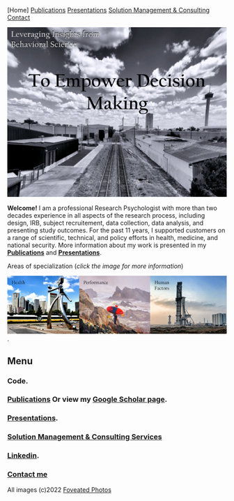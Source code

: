 [Home] [Publications](https://pjschroeder.github.io/Publications)   [Presentations](https://pjschroeder.github.io/Presentations)   [Solution Management & Consulting](https://pjschroeder.github.io/Consulting)   [Contact](mailto:schroed9@gmail.com)

![Image](/assets/images/Rails4.png)

<span class="bigger">**Welcome!**</span> I am a professional Research Psychologist with more than two decades experience in all aspects of the research process, including design, IRB, subject recruitement, data collection, data analysis, and presenting study outcomes. For the past 11 years, I supported customers on a range of scientific, technical, and policy efforts in health, medicine, and national security. More information about my work is presented in my [**Publications**](https://pjschroeder.github.io/Publications) and [**Presentations**](https://pjschroeder.github.io/Presentations).

Areas of specialization (_click the image for more information_)

[![Alt text for broken image link](assets/images/Specialization2RE.png)](https://pjschroeder.github.io/Specializations).


## Menu
### Code. 
### [Publications](https://pjschroeder.github.io/Publications) Or view my [Google Scholar page](https://scholar.google.com/citations?user=L9_aYfQAAAAJ&hl=en).
### [Presentations](https://pjschroeder.github.io/Presentations).
### [Solution Management & Consulting Services](https://pjschroeder.github.io/Consulting)
### [Linkedin](https://www.linkedin.com/in/paul-j-schroeder-020b1316/).
### [Contact me](mailto:schroed9@gmail.com)

All images (c)2022 [Foveated Photos](https://photos.google.com/share/AF1QipMlbI0EBOjB_aAF47elFRw6auyFfGQED7eiJW50X7RrzaCXsA_0qe4GkIQfop1mFg?key=eVNndHNfLWRMT3VRamx6YjRPRWxWZTNjRGtXWWRn)

